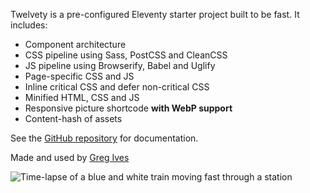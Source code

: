Twelvety is a pre-configured Eleventy starter project built to be fast. It includes:

  - Component architecture
  - CSS pipeline using Sass, PostCSS and CleanCSS
  - JS pipeline using Browserify, Babel and Uglify
  - Page-specific CSS and JS
  - Inline critical CSS and defer non-critical CSS
  - Minified HTML, CSS and JS
  - Responsive picture shortcode **with WebP support**
  - Content-hash of assets

See the [GitHub repository](https://github.com/gregives/twelvety) for documentation.

Made and used by [Greg Ives](https://gregives.co.uk)

<!-- Markdown images will automatically use the responsive picture shortcode -->
![Time-lapse of a blue and white train moving fast through a station](train.jpg)
